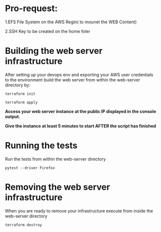 Pro-request:
===========

1.EFS File System on the AWS Regin( to mounet the WEB Content)

2.SSH Key to be created on the home foler



# Building the web server infrastructure

After setting up your devops env and exporting your AWS user credentials to the environment build the web server from within the web-server directory by:

``terraform init``

``terraform apply``

**Access your web server instance at the public IP displayed in the console output.**

**Give the instance at least 5 minutes to start AFTER the script has finished**

# Running the tests

Run the tests from within the web-server directory

``pytest --driver Firefox``

# Removing the web server infrastructure

When you are ready to remove your infrastructure execute from inside the web-server directory

``terraform destroy``
